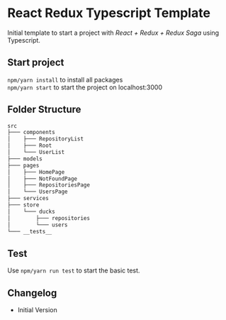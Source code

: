# React Redux Typescript Template
Initial template to start a project with *React + Redux + Redux Saga* using Typescript.

## Start project
`npm/yarn install` to install all packages  
`npm/yarn start`  to start the project on localhost:3000

## Folder Structure
```bash
src
├─── components
│    ├─── RepositoryList
│    ├─── Root
│    └─── UserList
├─── models
├─── pages
│    ├─── HomePage
│    ├─── NotFoundPage
│    ├─── RepositoriesPage
│    └─── UsersPage
├─── services
├─── store
│    └─── ducks
│        ├─── repositories
│        └─── users
└─── __tests__
```

## Test
Use `npm/yarn run test` to start the basic test.

## Changelog
- Initial Version

